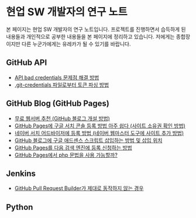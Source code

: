 현업 SW 개발자의 연구 노트
===

본 페이지는 현업 SW 개발자의 연구 노트입니다. 
프로젝트를 진행하면서 습득하게 된 내용들과 개인적으로 공부한 내용들을 본 페이지에 정리하고 있습니다. 
저에게는 종합장이지만 다른 누군가에게는 유레카가 될 수 있기를 바랍니다.  
   
GitHub API
---
- [API bad credentials 문제점 해결 방법](001_github_api/001_bad_credential.html "API bad credentials 문제점 해결 방법") 
- [.git-credentials 파일로부터 토큰 파싱 방법](001_github_api/002_get_token_from_credential_file.html ".git-credentials 파일로부터 토큰 파싱 방법")
   
GitHub Blog (GitHub Pages)
---
- [무료 웹서버 추천 (GitHub 블로그 개설 방법)](002_github_blog/001_advantage_of_github_blog.html "무료 웹서버 추천 (GitHub 블로그 개설 방법)")
- [GitHub Pages에 구글 서치 콘솔 등록 방법 아주 쉽다 (사이트 소유권 확인 방법)](002_github_blog/002_google_search_console_apply.html "구글 서비 콘솔 등록 방법")
- [네이버 서치 어드바이저에 등록 방법 (네이버 웹마스터 도구에 사이트 추가 방법)](002_github_blog/003_naver_search_advisor.html "네이버 서치 어드바이저에 등록 방법")
- [GitHub 블로그에 구글 애드센스 스크립트 삽입하는 방법 및 삽입 위치](002_github_blog/004_google_adsense_github_pages.html "GitHub 블로그에 구글 애드센스 스크립트 삽입하는 방법 및 삽입 위치")
- [GitHub Pages를 다음 검색 엔진에 등록 신청하는 방법](002_github_blog/005_add_to_daum_search_engine.html "GitHub Pages를 다음 검색 엔진에 등록 신청하는 방법")
- [GitHub Pages에서 php 문법을 사용 가능할까?](002_github_blog/006.html "GitHub Pages에서 php 문법을 사용 가능할까?")

Jenkins
---
- [GitHub Pull Request Builder가 제대로 동작하지 않는 경우](003_jenkins/001.html)

Python
---
